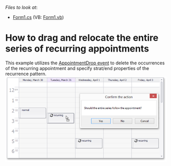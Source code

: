 <!-- default file list -->
*Files to look at*:

* [Form1.cs](./CS/AppointmentDrop/Form1.cs) (VB: [Form1.vb](./VB/AppointmentDrop/Form1.vb))
<!-- default file list end -->
# How to drag and relocate the entire series of recurring appointments


<p>This example utilizes the <a href="http://documentation.devexpress.com/#WindowsForms/DevExpressXtraSchedulerSchedulerControl_AppointmentDroptopic">AppointmentDrop event</a> to delete the occurrences of the recurring appointment and specify strat/end properties of the recurrence pattern.<br /><img src="https://raw.githubusercontent.com/DevExpress-Examples/how-to-drag-and-relocate-the-entire-series-of-recurring-appointments-e162/14.2.6+/media/81b14e97-d7b1-11e4-80bf-00155d62480c.png"></p>

<br/>


